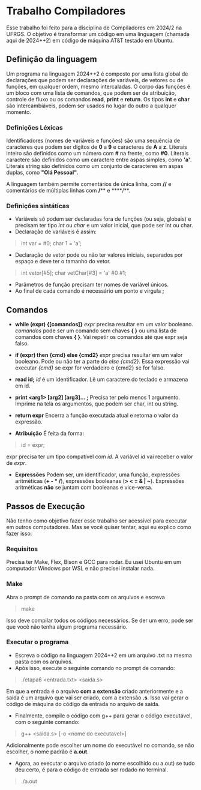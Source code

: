 # Trabalho Compiladores

Esse trabalho foi feito para a disciplina de Compiladores em 2024/2 na UFRGS.
O objetivo é transformar um código em uma linguagem (chamada aqui de 2024++2) em código de máquina AT&T testado em Ubuntu.

## Definição da linguagem

Um programa na linguagem 2024++2 é composto por uma lista global de declarações que podem ser declarações de variáveis, de vetores ou de funções, em qualquer ordem, mesmo intercaladas. O corpo das funções é um bloco com uma lista de comandos, que podem ser de atribuição, controle de fluxo ou os comandos **read**, **print** e **return**.
Os tipos **int** e **char** são intercambiáveis, podem ser usados no lugar do outro a qualquer momento.

### Definições Léxicas
Identificadores (nomes de variáveis e funções) são uma sequência de caracteres que podem ser digitos de **0** a **9** e caracteres de **A** a **z**.
Literais inteiro são definidos como um número com **#** na frente, como **#0**.
Literais caractere são definidos como um caractere entre aspas simples, como **'a'**.
Literais string são definidos como um conjunto de caracteres em aspas duplas, como **"Olá Pessoal"**.

A linguagem também permite comentários de única linha, com **//** e comentários de múltiplas linhas com **/**** e ****/**.

### Definições sintáticas
- Variáveis só podem ser declaradas fora de funções (ou seja, globais) e precisam ter tipo *int* ou *char* e um valor inicial, que pode ser int ou char.
- Declaração de variáveis é assim:
> int var = #0;
char 1 = 'a';

- Declaração de vetor pode ou não ter valores iniciais, separados por espaço e deve ter o tamanho do vetor.
> int vetor[#5];
char vetChar[#3] = 'a' #0 #1;

- Parâmetros de função precisam ter nomes de variável únicos.
- Ao final de cada comando é necessário um ponto e vírgula **;**

## Comandos
- **while (expr) {[comandos\]}**
*expr* precisa resultar em um valor booleano.
*comandos* pode ser um comando sem chaves **{ }** ou uma lista de comandos com chaves **{ }**.
Vai repetir os comandos até que expr seja falso.

- **if (expr) then {cmd} else {cmd2}**
*expr* precisa resultar em um valor booleano.
Pode ou não ter a parte do *else {cmd2}*.
Essa expressão vai executar *{cmd}* se expr for verdadeiro e {cmd2} se for falso.

- **read id;**
*id* é um identificador.
Lê um caractere do teclado e armazena em id.

- **print <arg1\> [arg2\] [arg3\]... ;**
Precisa ter pelo menos 1 argumento.
Imprime na tela os argumentos, que podem ser char, int ou string.

- **return expr**
Encerra a função executada atual e retorna o valor da expressão.

- **Atribuição**
É feita da forma:
> id = expr;

expr precisa ter um tipo compatível com *id*.
A variável *id* vai receber o valor de *expr*.

- **Expressões**
Podem ser, um identificador, uma função, expressões aritméticas
(**+ - * /**), expressões booleanas (**> < = & | ~**).
Expressões aritméticas **não** se juntam com booleanas e vice-versa.


## Passos de Execução

Não tenho como objetivo fazer esse trabalho ser acessível para executar em outros computadores. Mas se você quiser tentar, aqui eu explico como fazer isso:

### Requisitos
Precisa ter Make, Flex, Bison e GCC para rodar. Eu usei Ubuntu em um computador Windows por WSL e não precisei instalar nada.

### Make
Abra o prompt de comando na pasta com os arquivos e escreva
> make

Isso deve compilar todos os códigos necessários. Se der um erro, pode ser que você não tenha algum programa necessário.

### Executar o programa
- Escreva o código na linguagem 2024++2 em um arquivo .txt na mesma pasta com os arquivos.
- Após isso, execute o seguinte comando no prompt de comando:
> ./etapa6 \<entrada.txt\> <saida.s\>

Em que a entrada é o arquivo **com a extensão** criado anteriormente e a saída é um arquivo que vai ser criado, com a extensão **.s**.
Isso vai gerar o código de máquina do código da entrada no arquivo de saída.
* Finalmente, compile o código com g++ para gerar o código executável, com o seguinte comando:
> g++ <saida.s\> [-o <nome do executavel\>]

Adicionalmente pode escolher um nome do executável no comando, se não escolher, o nome padrão é **a.out**.

* Agora, ao executar o arquivo criado (o nome escolhido ou a.out) se tudo deu certo, é para o código de entrada ser rodado no terminal.
> ./a.out
